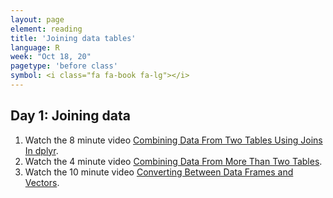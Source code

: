 ```yaml
---
layout: page
element: reading
title: 'Joining data tables'
language: R
week: "Oct 18, 20"
pagetype: 'before class'
symbol: <i class="fa fa-book fa-lg"></i>
---
```



## Day 1: Joining data

1. Watch the 8 minute video [Combining Data From Two Tables Using Joins In dplyr](https://youtu.be/8ir57LRKV9A).
1. Watch the 4 minute video [Combining Data From More Than Two Tables](https://youtu.be/3Hw80Gl6Bgs).
1. Watch the 10 minute video [Converting Between Data Frames and Vectors](https://youtu.be/ZSUQU-QzNRw).

